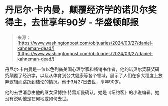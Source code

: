 <!--yml

category: 未分类

date: 2024-05-29 12:43:22

-->

# 丹尼尔·卡内曼，颠覆经济学的诺贝尔奖得主，去世享年90岁 - 华盛顿邮报

> 来源：[https://www.washingtonpost.com/obituaries/2024/03/27/daniel-kahneman-dead/](https://www.washingtonpost.com/obituaries/2024/03/27/daniel-kahneman-dead/)

丹尼尔·卡内曼是一位以色列裔美国心理学家和畅销书作者，他的诺贝尔奖获奖研究颠覆了经济学，以及从体育到公共健康等各个领域，展示了人们在多大程度上放弃逻辑而跳跃到结论的情况。他于3月27日去世，享年90岁。

他的去世消息由他的继女黛博拉·特雷斯曼确认，她是《纽约客》的小说编辑。她没有说明他是在何地或如何去世。
